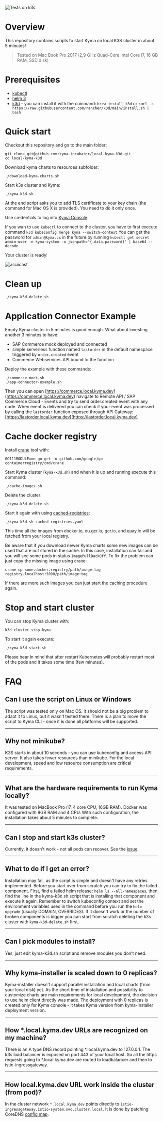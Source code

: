 ![Tests on k3s](https://github.com/kyma-incubator/local-kyma-k3d/workflows/Tests%20on%20k3s/badge.svg)

# Overview
This repository contains scripts to start Kyma on local K3S cluster in about 5 minutes!

> Tested on Mac Book Pro 2017 (2,9 GHz Quad-Core Intel Core i7, 16 GB RAM, SSD disk)


# Prerequisites
- [kubectl](https://kubernetes.io/docs/tasks/tools/install-kubectl/)
- [helm 3](https://helm.sh/docs/intro/quickstart/#install-helm)
- [k3d](https://github.com/rancher/k3d) - you can install it with the command: `brew install k3d` or `curl -s https://raw.githubusercontent.com/rancher/k3d/main/install.sh | bash`

# Quick start

Checkout this repository and go to the main folder:
```
git clone git@github.com:kyma-incubator/local-kyma-k3d.git
cd local-kyma-k3d
```

Download kyma charts to resources subfolder:
```
./download-kyma-charts.sh
```

Start k3s cluster and Kyma:
```
./kyma-k3d.sh
```

At the end script asks you to add TLS certificate to your key chain (the command for Mac OS X is provided). You need to do it only once.

Use credentials to log into [Kyma Console](https://console.local.kyma.dev)

If you wan to use `kubectl` to connect to the cluster, you have to first execute command `k3d kubeconfig merge kyma --switch-context`
You can get the password for `admin@kyma.cx` in the future by running `kubectl get secret admin-user -n kyma-system -o jsonpath="{.data.password}" | base64 --decode`

Your cluster is ready!

![asciicast](local-kyma-k3d.gif)

# Clean up

```
./kyma-k3d-delete.sh
```

# Application Connector Example

Empty Kyma cluster in 5 minutes is good enough. What about investing another 3 minutes to have:
- SAP Commerce mock deployed and connected
- simple serverless function named `lastorder` in the default namespace triggered by `order.created` event
- Commerce Webservices API bound to the function

Deploy the example with these commands:
```
./commerce-mock.sh
./app-connector-example.sh
```

Then you can open [https://commerce.local.kyma.dev](https://commerce.local.kyma.dev) navigate to Remote API / SAP Commerce Cloud - Events and try to send order.created event with any code.
When event is delivered you can check if your event was processed by calling the `lastorder` function exposed through API Gateway: [https://lastorder.local.kyma.dev](https://lastorder.local.kyma.dev)

# Cache docker registry

Install [crane](https://github.com/google/go-containerregistry/tree/master/cmd/crane) tool with:
```
GO111MODULE=on go get -u github.com/google/go-containerregistry/cmd/crane
```

Start Kyma cluster (`kyma-k3d.sh`) and when it is up and running execute this command:
```
./cache-images.sh
```

Delete the cluster:
```
./kyma-k3d-delete.sh
```

Start it again with using [cached-registries](cached-registries.yaml):
```
./kyma-k3d.sh cached-registries.yaml
```

This time all the images from docker.io, eu.gcr.io, gcr.io, and quay.io will be fetched from your local registry.

Be aware that if you download newer Kyma charts some new images can be used that are not stored in the cache. In this case, installation can fail and you will see some pods in status `ImagePullBackOff`. To fix the problem can just copy the missing image using crane:
```
crane cp some.docker.registry/path/image:tag registry.localhost:5000/path/image:tag
```
If there are more such images you can just start the caching procedure again.

# Stop and start cluster

You can stop Kyma cluster with:
```
k3d cluster stop kyma
```
To start it again execute:
```
./kyma-k3d-start.sh
```
Please bear in mind that after restart Kubernetes will probably restart most of the pods and it takes some time (few minutes).

# FAQ

## Can I use the script on Linux or Windows

The script was tested only on Mac OS. It should not be a big problem to adapt it to Linux, but it wasn't tested there. There is a plan to move the script to Kyma CLI - once it is done all platforms will be supported.

---
## Why not minikube?

K3S starts in about 10 seconds - you can use kubeconfig and access API server. It also takes fewer resources than minikube. For the local development, speed and low resource consumption are critical requirements.

---
## What are the hardware requirements to run Kyma locally?

It was tested on MacBook Pro (i7, 4 core CPU, 16GB RAM). Docker was configured with 8GB RAM and 4 CPU. With such configuration, the installation takes about 5 minutes to complete.

---
## Can I stop and start k3s cluster?

Currently, it doesn't work - not all pods can recover. See the [issue](https://github.com/kyma-incubator/local-kyma-k3d/issues/3). 

---
## What to do if I get an error?

Installation may fail, as the script is simple and doesn't have any retries implemented. Before you start over from scratch you can try to fix the failed component. First, find a failed helm release: `helm ls --all-namespaces`, then find the line in the kyma-k3d.sh script that is installing that component and execute it again. Remember to switch kubeconfig context and set the environment variables used in the command before you run the `helm upgrade` (usually DOMAIN, OVERRIDES). If it doesn't work or the number of broken components is bigger you can start from scratch deleting the k3s cluster with `kyma-k3d-delete.sh` first.

---
## Can I pick modules to install?

Yes, just edit kyma-k3d.sh script and remove modules you don't need. 

---
## Why kyma-installer is scaled down to 0 replicas?

Kyma-installer doesn't support parallel installation and local charts (from your local disk) yet. As the short time of installation and possibility to customize charts are main requirements for local development, the decision to use helm client directly was made. The deployment with 0 replicas is created only for Kyma console - it takes Kyma version from kyma-installer deployment version.

---
## How *.local.kyma.dev URLs are recognized on my machine?

There is an A type DNS record pointing *.local.kyma.dev to 127.0.0.1. The k3s load balancer is exposed on port 443 of your local host. So all the https requests going to *.local.kyma.dev are routed to loadbalancer and then to istio-ingressgateway.

---
## How local.kyma.dev URL work inside the cluster (from pod)?

In the cluster network `*.local.kyma.dev` points directly to `istio-ingressgateway.istio-system.svc.cluster.local`. It is done by patching CoreDNS [config map](coredns-patch.tpl).
